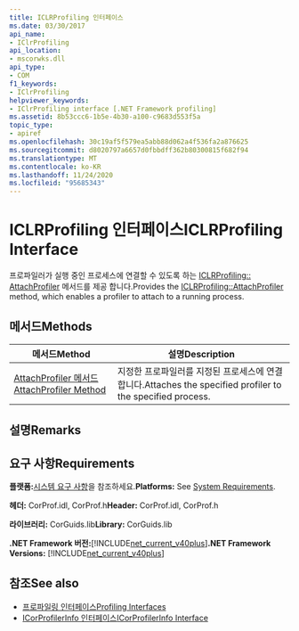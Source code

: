 ```yaml
---
title: ICLRProfiling 인터페이스
ms.date: 03/30/2017
api_name:
- IClrProfiling
api_location:
- mscorwks.dll
api_type:
- COM
f1_keywords:
- IClrProfiling
helpviewer_keywords:
- IClrProfiling interface [.NET Framework profiling]
ms.assetid: 8b53ccc6-1b5e-4b30-a100-c9683d553f5a
topic_type:
- apiref
ms.openlocfilehash: 30c19af5f579ea5abb88d062a4f536fa2a876625
ms.sourcegitcommit: d8020797a6657d0fbbdff362b80300815f682f94
ms.translationtype: MT
ms.contentlocale: ko-KR
ms.lasthandoff: 11/24/2020
ms.locfileid: "95685343"
---
```

# <a name="iclrprofiling-interface"></a><span data-ttu-id="8393c-102">ICLRProfiling 인터페이스</span><span class="sxs-lookup"><span data-stu-id="8393c-102">ICLRProfiling Interface</span></span>

<span data-ttu-id="8393c-103">프로파일러가 실행 중인 프로세스에 연결할 수 있도록 하는 [ICLRProfiling:: AttachProfiler](iclrprofiling-attachprofiler-method.md) 메서드를 제공 합니다.</span><span class="sxs-lookup"><span data-stu-id="8393c-103">Provides the [ICLRProfiling::AttachProfiler](iclrprofiling-attachprofiler-method.md) method, which enables a profiler to attach to a running process.</span></span>  
  
## <a name="methods"></a><span data-ttu-id="8393c-104">메서드</span><span class="sxs-lookup"><span data-stu-id="8393c-104">Methods</span></span>  
  
|<span data-ttu-id="8393c-105">메서드</span><span class="sxs-lookup"><span data-stu-id="8393c-105">Method</span></span>|<span data-ttu-id="8393c-106">설명</span><span class="sxs-lookup"><span data-stu-id="8393c-106">Description</span></span>|  
|------------|-----------------|  
|[<span data-ttu-id="8393c-107">AttachProfiler 메서드</span><span class="sxs-lookup"><span data-stu-id="8393c-107">AttachProfiler Method</span></span>](iclrprofiling-attachprofiler-method.md)|<span data-ttu-id="8393c-108">지정한 프로파일러를 지정된 프로세스에 연결합니다.</span><span class="sxs-lookup"><span data-stu-id="8393c-108">Attaches the specified profiler to the specified process.</span></span>|  
  
## <a name="remarks"></a><span data-ttu-id="8393c-109">설명</span><span class="sxs-lookup"><span data-stu-id="8393c-109">Remarks</span></span>  
  
## <a name="requirements"></a><span data-ttu-id="8393c-110">요구 사항</span><span class="sxs-lookup"><span data-stu-id="8393c-110">Requirements</span></span>  

 <span data-ttu-id="8393c-111">**플랫폼:**[시스템 요구 사항](../../get-started/system-requirements.md)을 참조하세요.</span><span class="sxs-lookup"><span data-stu-id="8393c-111">**Platforms:** See [System Requirements](../../get-started/system-requirements.md).</span></span>  
  
 <span data-ttu-id="8393c-112">**헤더:** CorProf.idl, CorProf.h</span><span class="sxs-lookup"><span data-stu-id="8393c-112">**Header:** CorProf.idl, CorProf.h</span></span>  
  
 <span data-ttu-id="8393c-113">**라이브러리:** CorGuids.lib</span><span class="sxs-lookup"><span data-stu-id="8393c-113">**Library:** CorGuids.lib</span></span>  
  
 <span data-ttu-id="8393c-114">**.NET Framework 버전:**[!INCLUDE[net_current_v40plus](../../../../includes/net-current-v40plus-md.md)]</span><span class="sxs-lookup"><span data-stu-id="8393c-114">**.NET Framework Versions:** [!INCLUDE[net_current_v40plus](../../../../includes/net-current-v40plus-md.md)]</span></span>  
  
## <a name="see-also"></a><span data-ttu-id="8393c-115">참조</span><span class="sxs-lookup"><span data-stu-id="8393c-115">See also</span></span>

- [<span data-ttu-id="8393c-116">프로파일링 인터페이스</span><span class="sxs-lookup"><span data-stu-id="8393c-116">Profiling Interfaces</span></span>](profiling-interfaces.md)
- [<span data-ttu-id="8393c-117">ICorProfilerInfo 인터페이스</span><span class="sxs-lookup"><span data-stu-id="8393c-117">ICorProfilerInfo Interface</span></span>](icorprofilerinfo-interface.md)
